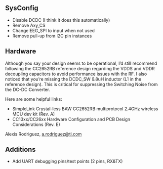 SysConfig
-
* Disable DCDC (I think it does this automatically)
* Remove Axy_CS
* Change EEG_SPI to input when not used
* Remove pull-up from I2C pin instances

Hardware
-
Although you say your design seems to be operational, I’d still recommend following the CC2652RB reference design regarding the VDDS and VDDR decoupling capacitors to avoid performance issues with the RF. I also noticed that you’re missing the DCDC_SW 6.8uH inductor (L1 in the reference design). This is critical for suppressing the Switching Noise from the DC-DC Converter.

Here are some helpful links:

* SimpleLink Crystal-less BAW CC2652RB multiprotocol 2.4GHz wireless MCU dev kit (Rev. A) 
* CC13xx/CC26xx Hardware Configuration and PCB Design Considerations (Rev. E)

Alexis Rodriguez, a.rodriguez@ti.com

Additions
-
* Add UART debugging pins/test points (2 pins, RX&TX)